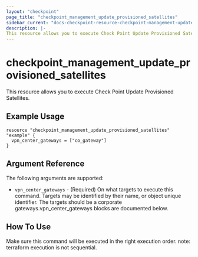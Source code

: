 ```yaml
---
layout: "checkpoint"
page_title: "checkpoint_management_update_provisioned_satellites"
sidebar_current: "docs-checkpoint-resource-checkpoint-management-update-provisioned-satellites"
description: |-
This resource allows you to execute Check Point Update Provisioned Satellites.
---
```


# checkpoint_management_update_provisioned_satellites

This resource allows you to execute Check Point Update Provisioned Satellites.

## Example Usage


```hcl
resource "checkpoint_management_update_provisioned_satellites" "example" {
  vpn_center_gateways = ["co_gateway"]
}
```

## Argument Reference

The following arguments are supported:

* `vpn_center_gateways` - (Required) On what targets to execute this command. Targets may be identified by their name, or object unique identifier. The targets should be a corporate gateways.vpn_center_gateways blocks are documented below.


## How To Use
Make sure this command will be executed in the right execution order. 
note: terraform execution is not sequential.  

